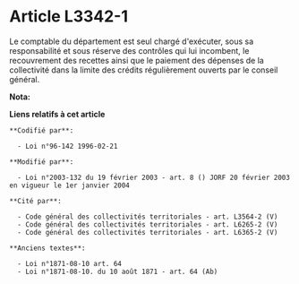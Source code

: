 # Article L3342-1

Le comptable du département est seul chargé d'exécuter, sous sa responsabilité et sous réserve des contrôles qui lui
incombent, le recouvrement des recettes ainsi que le paiement des dépenses de la collectivité dans la limite des crédits
régulièrement ouverts par le conseil général.

**Nota:**



**Liens relatifs à cet article**

	**Codifié par**:

	  - Loi n°96-142 1996-02-21

	**Modifié par**:

	  - Loi n°2003-132 du 19 février 2003 - art. 8 () JORF 20 février 2003 en vigueur le 1er janvier 2004

	**Cité par**:

	  - Code général des collectivités territoriales - art. L3564-2 (V)
	  - Code général des collectivités territoriales - art. L6265-2 (V)
	  - Code général des collectivités territoriales - art. L6365-2 (V)

	**Anciens textes**:

	  - Loi n°1871-08-10 art. 64
	  - Loi n°1871-08-10. du 10 août 1871 - art. 64 (Ab)
